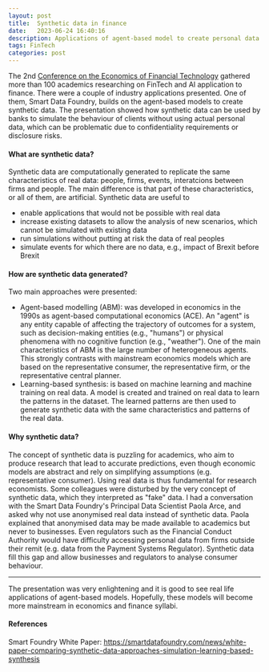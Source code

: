```yaml
---
layout: post
title:  Synthetic data in finance
date:   2023-06-24 16:40:16
description: Applications of agent-based model to create personal data
tags: FinTech 
categories: post
---
```

The 2nd <a href="https://www.eftconference.business-school.ed.ac.uk/">Conference on the Economics of Financial Technology</a> gathered more than 100 academics researching on FinTech and AI application to finance. There were a couple of industry applications presented. One of them, Smart Data Foundry, builds on the agent-based models to create synthetic data. The presentation showed how synthetic data can be used by banks to simulate the behaviour of clients without using actual personal data, which can be problematic due to confidentiality requirements or disclosure risks. 

#### What are synthetic data?

Synthetic data are computationally generated to replicate the same characteristics of real data: people, firms, events, interatcions between firms and people. The main difference is that part of these characteristics, or all of them, are artificial. Synthetic data are useful to

<ul>
    <li>enable applications that would not be possible with real data</li>
    <li>increase existing datasets to allow the analysis of new scenarios, which cannot be simulated with existing data</li>
    <li>run simulations without putting at risk the data of real peoples</li>
    <li>simulate events for which there are no data, e.g., impact of Brexit before Brexit</li>
</ul>

#### How are synthetic data generated?

Two main approaches were presented: 

<ul>
    <li>Agent-based modelling (ABM): was developed in economics in the 1990s as agent-based computational economics (ACE). An "agent" is any entity capable of affecting the trajectory of outcomes for a system, such as decision-making entities (e.g., "humans") or physical phenomena with no cognitive function (e.g., "weather"). One of the main characteristics of ABM is the large number of heterogeneous agents. This strongly contrasts with mainstream economics models which are based on the representative consumer, the representative firm, or the representative central planner.</li>
    <li>Learning-based synthesis: is based on machine learning and machine training on real data. A model is created and trained on real data to learn the patterns in the dataset. The learned patterns are then used to generate synthetic data with the same characteristics and patterns of the real data.</li>
    
</ul>

#### Why synthetic data?

The concept of synthetic data is puzzling for academics, who aim to produce research that lead to accurate predictions, even though economic models are abstract and rely on simplifying assumptions (e.g. representative consumer). Using real data is thus fundamental for research economists. Some colleagues were disturbed by the very concept of synthetic data, which they interpreted as "fake" data. I had a conversation with the Smart Data Foundry's Principal Data Scientist Paola Arce, and asked why not use anonymised real data instead of synthetic data. Paola explained that anonymised data may be made available to academics but never to businesses. Even regulators such as the Financial Conduct Authority would have difficulty accessing personal data from firms outside their remit (e.g. data from the Payment Systems Regulator). Synthetic data fill this gap and allow businesses and regulators to analyse consumer behaviour. 

<hr>

The presentation was very enlightening and it is good to see real life applications of agent-based models. Hopefully, these models will become more mainstream in economics and finance syllabi. 

#### References

Smart Foundry White Paper: <a href="https://smartdatafoundry.com/news/white-paper-comparing-synthetic-data-approaches-simulation-learning-based-synthesis">https://smartdatafoundry.com/news/white-paper-comparing-synthetic-data-approaches-simulation-learning-based-synthesis</a>

